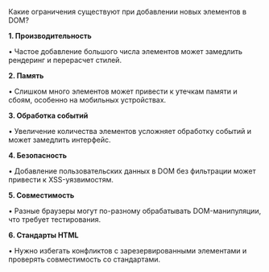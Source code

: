 Какие ограничения существуют при добавлении новых элементов в DOM?

**1. Производительность**

• Частое добавление большого числа элементов может замедлить рендеринг и перерасчет стилей.

**2. Память**

• Слишком много элементов может привести к утечкам памяти и сбоям, особенно на мобильных устройствах.

**3. Обработка событий**

• Увеличение количества элементов усложняет обработку событий и может замедлить интерфейс.

**4. Безопасность**

• Добавление пользовательских данных в DOM без фильтрации может привести к XSS-уязвимостям.

**5. Совместимость**

• Разные браузеры могут по-разному обрабатывать DOM-манипуляции, что требует тестирования.

**6. Стандарты HTML**

• Нужно избегать конфликтов с зарезервированными элементами и проверять совместимость со стандартами.